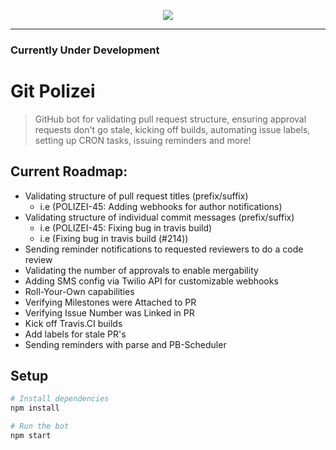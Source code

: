 
<p align="center">
  <img src="https://i.imgur.com/3Cw90Gl.png"/>
</p>

---------

### Currently Under Development

# Git Polizei
> GitHub bot for validating pull request structure, ensuring approval requests don't go stale, kicking off builds, automating issue labels, setting up CRON tasks, issuing reminders and more!


## Current Roadmap:
- Validating structure of pull request titles (prefix/suffix)
  - i.e (POLIZEI-45: Adding webhooks for author notifications)
- Validating structure of individual commit messages (prefix/suffix)
  - i.e (POLIZEI-45: Fixing bug in travis build)
  - i.e (Fixing bug in travis build (#214))
- Sending reminder notifications to requested reviewers to do a code review
- Validating the number of approvals to enable mergability
- Adding SMS config via Twilio API for customizable webhooks
- Roll-Your-Own capabilities
- Verifying Milestones were Attached to PR
- Verifying Issue Number was Linked in PR
- Kick off Travis.CI builds
- Add labels for stale PR's 
- Sending reminders with parse and PB-Scheduler
 
## Setup

```sh
# Install dependencies
npm install

# Run the bot
npm start
```

